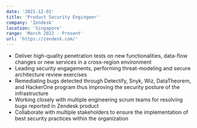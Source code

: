 ```yaml
---
date: '2021-12-01'
title: 'Product Security Engingeer'
company: 'Zendesk'
location: 'Singapore'
range: 'March 2022 - Present'
url: 'https://zendesk.com/'
---
```


- Deliver high-quality penetration tests on new functionalities, data-flow changes or new services in a cross-region environment
- Leading security engagements, performing threat-modeling and secure architecture review exercises
- Remediating bugs detected through Detectify, Snyk, Wiz, DataTheorem, and HackerOne program thus improving the security posture of the infrastructure
- Working closely with multiple engineering scrum teams for resolving bugs reported in Zendesk product
- Collaborate with multiple stakeholders to ensure the implementation of best security practices within the organization 
